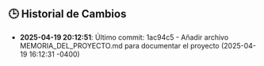 ## 🕒 Historial de Cambios
- **2025-04-19 20:12:51**: Último commit: 1ac94c5 - Añadir archivo MEMORIA_DEL_PROYECTO.md para documentar el proyecto (2025-04-19 16:12:31 -0400)
